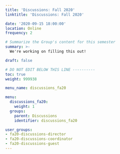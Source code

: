 ```yaml
---
title: 'Discussions: Fall 2020'
linktitle: 'Discussions: Fall 2020'

date: '2020-09-15 18:00:00'
location: Online
frequency: 2

# Summarize the Group's content for this semester
summary: >-
  We're working on filling this out!

draft: false

# DO NOT EDIT BELOW THIS LINE ----------
toc: true
weight: 999938

menu_name: discussions_fa20

menu:
  discussions_fa20:
    weight: 1
  groups:
    parent: Discussions
    identifier: discussions_fa20

user_groups:
- fa20-discussions-director
- fa20-discussions-coordinator
- fa20-discussions-guest
---
```

